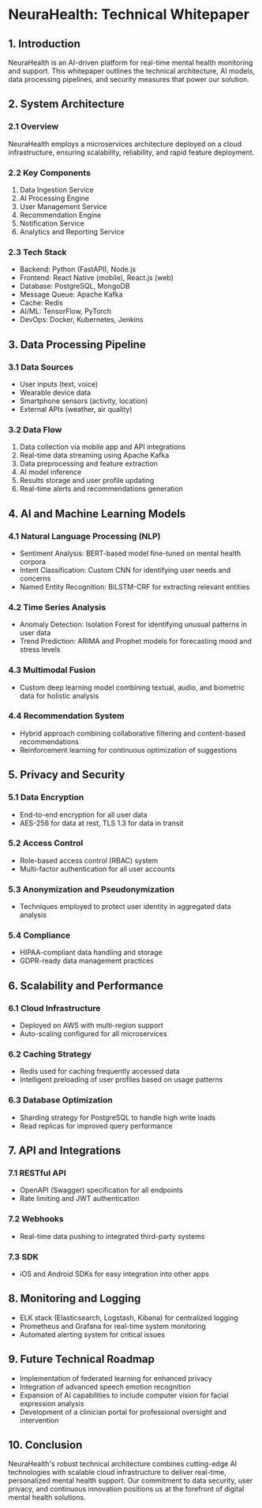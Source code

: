 # NeuraHealth: Technical Whitepaper

## 1. Introduction

NeuraHealth is an AI-driven platform for real-time mental health monitoring and support. This whitepaper outlines the technical architecture, AI models, data processing pipelines, and security measures that power our solution.

## 2. System Architecture

### 2.1 Overview

NeuraHealth employs a microservices architecture deployed on a cloud infrastructure, ensuring scalability, reliability, and rapid feature deployment.

### 2.2 Key Components

1. Data Ingestion Service
2. AI Processing Engine
3. User Management Service
4. Recommendation Engine
5. Notification Service
6. Analytics and Reporting Service

### 2.3 Tech Stack

- Backend: Python (FastAPI), Node.js
- Frontend: React Native (mobile), React.js (web)
- Database: PostgreSQL, MongoDB
- Message Queue: Apache Kafka
- Cache: Redis
- AI/ML: TensorFlow, PyTorch
- DevOps: Docker, Kubernetes, Jenkins

## 3. Data Processing Pipeline

### 3.1 Data Sources

- User inputs (text, voice)
- Wearable device data
- Smartphone sensors (activity, location)
- External APIs (weather, air quality)

### 3.2 Data Flow

1. Data collection via mobile app and API integrations
2. Real-time data streaming using Apache Kafka
3. Data preprocessing and feature extraction
4. AI model inference
5. Results storage and user profile updating
6. Real-time alerts and recommendations generation

## 4. AI and Machine Learning Models

### 4.1 Natural Language Processing (NLP)

- Sentiment Analysis: BERT-based model fine-tuned on mental health corpora
- Intent Classification: Custom CNN for identifying user needs and concerns
- Named Entity Recognition: BiLSTM-CRF for extracting relevant entities

### 4.2 Time Series Analysis

- Anomaly Detection: Isolation Forest for identifying unusual patterns in user data
- Trend Prediction: ARIMA and Prophet models for forecasting mood and stress levels

### 4.3 Multimodal Fusion

- Custom deep learning model combining textual, audio, and biometric data for holistic analysis

### 4.4 Recommendation System

- Hybrid approach combining collaborative filtering and content-based recommendations
- Reinforcement learning for continuous optimization of suggestions

## 5. Privacy and Security

### 5.1 Data Encryption

- End-to-end encryption for all user data
- AES-256 for data at rest, TLS 1.3 for data in transit

### 5.2 Access Control

- Role-based access control (RBAC) system
- Multi-factor authentication for all user accounts

### 5.3 Anonymization and Pseudonymization

- Techniques employed to protect user identity in aggregated data analysis

### 5.4 Compliance

- HIPAA-compliant data handling and storage
- GDPR-ready data management practices

## 6. Scalability and Performance

### 6.1 Cloud Infrastructure

- Deployed on AWS with multi-region support
- Auto-scaling configured for all microservices

### 6.2 Caching Strategy

- Redis used for caching frequently accessed data
- Intelligent preloading of user profiles based on usage patterns

### 6.3 Database Optimization

- Sharding strategy for PostgreSQL to handle high write loads
- Read replicas for improved query performance

## 7. API and Integrations

### 7.1 RESTful API

- OpenAPI (Swagger) specification for all endpoints
- Rate limiting and JWT authentication

### 7.2 Webhooks

- Real-time data pushing to integrated third-party systems

### 7.3 SDK

- iOS and Android SDKs for easy integration into other apps

## 8. Monitoring and Logging

- ELK stack (Elasticsearch, Logstash, Kibana) for centralized logging
- Prometheus and Grafana for real-time system monitoring
- Automated alerting system for critical issues

## 9. Future Technical Roadmap

- Implementation of federated learning for enhanced privacy
- Integration of advanced speech emotion recognition
- Expansion of AI capabilities to include computer vision for facial expression analysis
- Development of a clinician portal for professional oversight and intervention

## 10. Conclusion

NeuraHealth's robust technical architecture combines cutting-edge AI technologies with scalable cloud infrastructure to deliver real-time, personalized mental health support. Our commitment to data security, user privacy, and continuous innovation positions us at the forefront of digital mental health solutions.

